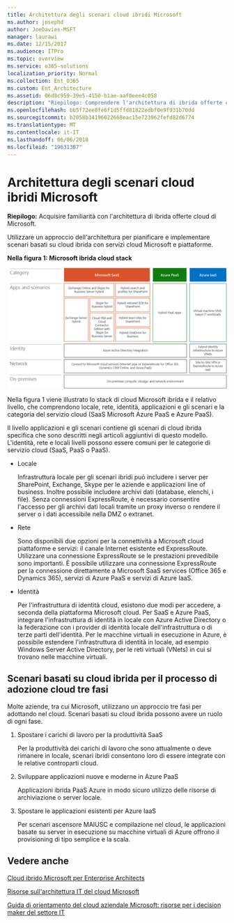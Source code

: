 ```yaml
---
title: Architettura degli scenari cloud ibridi Microsoft
ms.author: josephd
author: JoeDavies-MSFT
manager: laurawi
ms.date: 12/15/2017
ms.audience: ITPro
ms.topic: overview
ms.service: o365-solutions
localization_priority: Normal
ms.collection: Ent_O365
ms.custom: Ent_Architecture
ms.assetid: 06d8c959-39e5-4150-b1ae-aaf0eee4c058
description: "Riepilogo: Comprendere l'architettura di ibrida offerte cloud di Microsoft."
ms.openlocfilehash: bb5f72ee8fe6f1d5ffd81822edbf0e9f931b70dd
ms.sourcegitcommit: b2058b34196022668eac15e723962fefd82d6774
ms.translationtype: MT
ms.contentlocale: it-IT
ms.lasthandoff: 06/06/2018
ms.locfileid: "19631387"
---
```

# <a name="architecture-of-microsoft-hybrid-cloud-scenarios"></a>Architettura degli scenari cloud ibridi Microsoft

 **Riepilogo:** Acquisire familiarità con l'architettura di ibrida offerte cloud di Microsoft.
  
Utilizzare un approccio dell'architettura per pianificare e implementare scenari basati su cloud ibrida con servizi cloud Microsoft e piattaforme.
  
**Nella figura 1: Microsoft ibrida cloud stack**

![Stack cloud ibrido Microsoft](images/Hybrid_Poster/Hybrid_Cloud_Stack.png)
  
Nella figura 1 viene illustrato lo stack di cloud Microsoft ibrida e il relativo livello, che comprendono locale, rete, identità, applicazioni e gli scenari e la categoria del servizio cloud (SaaS Microsoft Azure PaaS e Azure PaaS).
  
Il livello applicazioni e gli scenari contiene gli scenari di cloud ibrida specifica che sono descritti negli articoli aggiuntivi di questo modello. L'identità, rete e locali livelli possono essere comuni per le categorie di servizio cloud (SaaS, PaaS o PaaS).
  
- Locale
    
    Infrastruttura locale per gli scenari ibridi può includere i server per SharePoint, Exchange, Skype per le aziende e applicazioni line of business. Inoltre possibile includere archivi dati (database, elenchi, i file). Senza connessioni ExpressRoute, è necessario consentire l'accesso per gli archivi dati locali tramite un proxy inverso o rendere il server o i dati accessibile nella DMZ o extranet.
    
- Rete
    
    Sono disponibili due opzioni per la connettività a Microsoft cloud piattaforme e servizi: il canale Internet esistente ed ExpressRoute. Utilizzare una connessione ExpressRoute se le prestazioni prevedibile sono importanti. È possibile utilizzare una connessione ExpressRoute per la connessione direttamente a Microsoft SaaS services (Office 365 e Dynamics 365), servizi di Azure PaaS e servizi di Azure IaaS.
    
- Identità
    
    Per l'infrastruttura di identità cloud, esistono due modi per accedere, a seconda della piattaforma Microsoft cloud. Per SaaS e Azure PaaS, integrare l'infrastruttura di identità in locale con Azure Active Directory o la federazione con i provider di identità locale dell'infrastruttura o di terze parti dell'identità. Per le macchine virtuali in esecuzione in Azure, è possibile estendere l'infrastruttura di identità in locale, ad esempio Windows Server Active Directory, per le reti virtuali (VNets) in cui si trovano nelle macchine virtuali.
    
## <a name="hybrid-cloud-scenarios-for-the-three-phase-cloud-adoption-process"></a>Scenari basati su cloud ibrida per il processo di adozione cloud tre fasi

Molte aziende, tra cui Microsoft, utilizzano un approccio tre fasi per adottando nel cloud. Scenari basati su cloud ibrida possono avere un ruolo di ogni fase.
  
1. Spostare i carichi di lavoro per la produttività SaaS
    
    Per la produttività dei carichi di lavoro che sono attualmente o deve rimanere in locale, scenari ibridi consentono loro di essere integrate con le relative controparti cloud.
    
2. Sviluppare applicazioni nuove e moderne in Azure PaaS
    
    Applicazioni ibrida PaaS Azure in modo sicuro utilizzo delle risorse di archiviazione o server locale.
    
3. Spostare le applicazioni esistenti per Azure IaaS
    
    Per scenari ascensore MAIUSC e compilazione nel cloud, le applicazioni basate su server in esecuzione su macchine virtuali di Azure offrono il provisioning di tipo semplice e la scala.
    
## <a name="see-also"></a>Vedere anche

[Cloud ibrido Microsoft per Enterprise Architects](microsoft-hybrid-cloud-for-enterprise-architects.md)
  
[Risorse sull'architettura IT del cloud Microsoft](microsoft-cloud-it-architecture-resources.md)

[Guida di orientamento del cloud aziendale Microsoft: risorse per i decision maker del settore IT](https://sway.com/FJ2xsyWtkJc2taRD)



